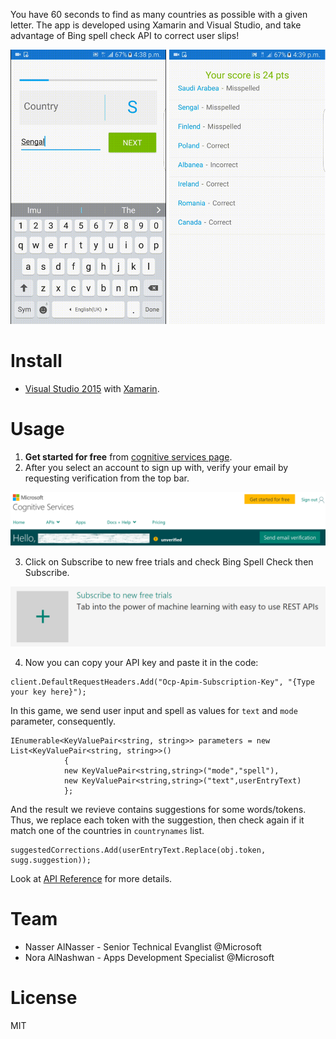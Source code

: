 You have 60 seconds to find as many countries as possible with a given letter. The app is developed using Xamarin and Visual Studio, and take advantage of Bing spell check API to correct user slips!

![alt text](https://github.com/DXSaudi/DemosFactory/blob/master/WordGame/Screenshot.png "screenshot")

# Install
  - [Visual Studio 2015][df1] with [Xamarin][df2].
  
# Usage
1. **Get started for free** from [cognitive services page][df3].
2. After you select an account to sign up with, verify your email by requesting verification from the top bar.

![alt text](https://github.com/DXSaudi/DemosFactory/blob/master/WordGame/Images/emailVerification.PNG "email verification")

3. Click on Subscribe to new free trials and check Bing Spell Check then Subscribe. 

![alt text](https://github.com/DXSaudi/DemosFactory/blob/master/WordGame/Images/subscribe.PNG "subscribe")

4. Now you can copy your API key and paste it in the code:
```
client.DefaultRequestHeaders.Add("Ocp-Apim-Subscription-Key", "{Type your key here}");
```

In this game, we send user input and spell as values for `text` and `mode` parameter, consequently.
```
IEnumerable<KeyValuePair<string, string>> parameters = new List<KeyValuePair<string, string>>()
            {
            new KeyValuePair<string,string>("mode","spell"),
            new KeyValuePair<string,string>("text",userEntryText)
            };
```
And the result we revieve contains suggestions for some words/tokens. Thus, we replace each token with the suggestion, then check again if it match one of the countries in `countrynames` list.
```
suggestedCorrections.Add(userEntryText.Replace(obj.token, sugg.suggestion));
```
Look at [API Reference][df4] for more details.

# Team
  - Nasser AlNasser - Senior Technical Evanglist @Microsoft 
  - Nora AlNashwan - Apps Development Specialist @Microsoft

# License
MIT

[df1]: <https://www.microsoft.com/en-us/download/details.aspx?id=48146>
[df2]: <https://msdn.microsoft.com/en-us/library/mt613162.aspx>
[df3]: <https://www.microsoft.com/cognitive-services/>
[df4]: <https://dev.cognitive.microsoft.com/docs/services/56e73033cf5ff80c2008c679/operations/56e73036cf5ff81048ee6727>
